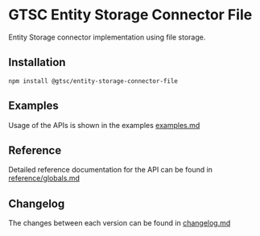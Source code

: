 # GTSC Entity Storage Connector File

Entity Storage connector implementation using file storage.

## Installation

```shell
npm install @gtsc/entity-storage-connector-file
```

## Examples

Usage of the APIs is shown in the examples [examples.md](examples.md)

## Reference

Detailed reference documentation for the API can be found in [reference/globals.md](reference/globals.md)

## Changelog

The changes between each version can be found in [changelog.md](changelog.md)
